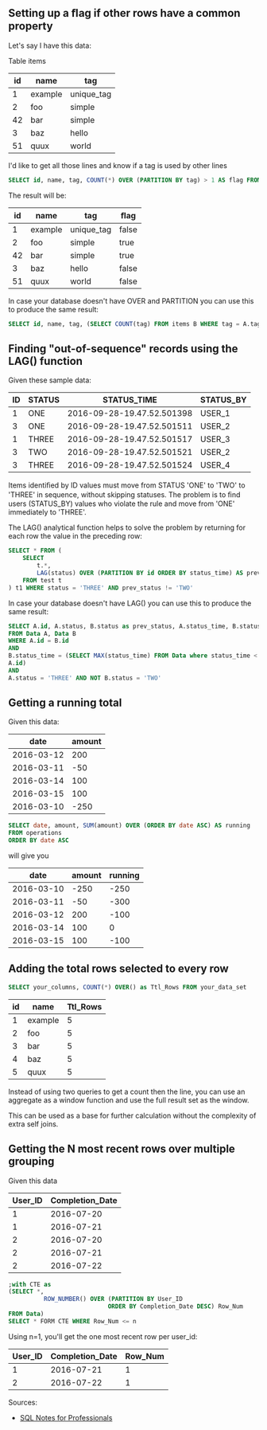 ## Setting up a ﬂag if other rows have a common property
Let's say I have this data:

Table items

| id    | name    | tag        |
|-------|---------|------------|
| 1     | example | unique_tag |
| 2     | foo     | simple     |
| 42    | bar     | simple     |
| 3     | baz     | hello      |
| 51    | quux    | world      |

I'd like to get all those lines and know if a tag is used by other lines
```sql
SELECT id, name, tag, COUNT(*) OVER (PARTITION BY tag) > 1 AS flag FROM items
```
The result will be:

| id   | name    | tag         | ﬂag     |
|------|---------|-------------|---------|
| 1    | example | unique_tag  | false   |
| 2    | foo     | simple      | true    |
| 42   | bar     | simple      | true    |
| 3    | baz     | hello       | false   |
| 51   | quux    | world       | false   |

In case your database doesn't have OVER and PARTITION you can use this to produce the same result:
```sql
SELECT id, name, tag, (SELECT COUNT(tag) FROM items B WHERE tag = A.tag) > 1 AS flag FROM items A
```

## Finding "out-of-sequence" records using the LAG() function
Given these sample data:

| ID | STATUS | STATUS_TIME                  | STATUS_BY |
|----|--------|------------------------------|-----------|
| 1  | ONE    | 2016-09-28-19.47.52.501398   | USER_1    |
| 3  | ONE    | 2016-09-28-19.47.52.501511   | USER_2    |
| 1  | THREE  | 2016-09-28-19.47.52.501517   | USER_3    |
| 3  | TWO    | 2016-09-28-19.47.52.501521   | USER_2    |
| 3  | THREE  | 2016-09-28-19.47.52.501524   | USER_4    |

Items identiﬁed by ID values must move from STATUS 'ONE' to 'TWO' to 'THREE' in sequence, without skipping
statuses. The problem is to ﬁnd users (STATUS_BY) values who violate the rule and move from 'ONE' immediately to
'THREE'.

The LAG() analytical function helps to solve the problem by returning for each row the value in the preceding row:
```sql
SELECT * FROM (
    SELECT
        t.*,
        LAG(status) OVER (PARTITION BY id ORDER BY status_time) AS prev_status
    FROM test t
) t1 WHERE status = 'THREE' AND prev_status != 'TWO'
```
In case your database doesn't have LAG() you can use this to produce the same result:
```sql
SELECT A.id, A.status, B.status as prev_status, A.status_time, B.status_time as prev_status_time
FROM Data A, Data B
WHERE A.id = B.id
AND
B.status_time = (SELECT MAX(status_time) FROM Data where status_time < A.status_time and id =
A.id)
AND
A.status = 'THREE' AND NOT B.status = 'TWO'
```

## Getting a running total
Given this data:

| date         | amount |
|--------------|--------|
| 2016-03-12   | 200    |
| 2016-03-11   | -50    |
| 2016-03-14   | 100    |
| 2016-03-15   | 100    |
| 2016-03-10   | -250   |

```sql
SELECT date, amount, SUM(amount) OVER (ORDER BY date ASC) AS running
FROM operations
ORDER BY date ASC
```
will give you

| date         | amount | running |
|--------------|--------|---------|
| 2016-03-10   | -250   | -250    |
| 2016-03-11   | -50    | -300    |
| 2016-03-12   | 200    | -100    |
| 2016-03-14   | 100    | 0       |
| 2016-03-15   | 100    | -100    |

## Adding the total rows selected to every row
```sql
SELECT your_columns, COUNT(*) OVER() as Ttl_Rows FROM your_data_set
```
| id  | name    | Ttl_Rows |
|-----|---------|----------|
| 1   | example | 5        |
| 2   | foo     | 5        |
| 3   | bar     | 5        |
| 4   | baz     | 5        |
| 5   | quux    | 5        |
Instead of using two queries to get a count then the line, you can use an aggregate as a window function and use
the full result set as the window.

This can be used as a base for further calculation without the complexity of extra self joins.

## Getting the N most recent rows over multiple grouping
Given this data

| User_ID | Completion_Date |
|---------|-----------------|
| 1       | 2016-07-20      |
| 1       | 2016-07-21      |
| 2       | 2016-07-20      |
| 2       | 2016-07-21      |
| 2       | 2016-07-22      |
```sql
;with CTE as
(SELECT *,
          ROW_NUMBER() OVER (PARTITION BY User_ID
                            ORDER BY Completion_Date DESC) Row_Num
FROM Data)
SELECT * FORM CTE WHERE Row_Num <= n
```
Using n=1, you'll get the one most recent row per user_id:

| User_ID | Completion_Date | Row_Num |
|---------|-----------------|---------|
| 1       | 2016-07-21      | 1       |
| 2       | 2016-07-22      | 1       |


Sources:
* [SQL Notes for Professionals](https://goalkicker.com/SQLBook)